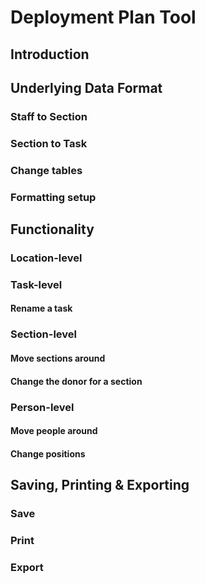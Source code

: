# Deployment Plan Tool

## Introduction

## Underlying Data Format

### Staff to Section

### Section to Task

### Change tables

### Formatting setup

## Functionality

### Location-level

### Task-level

#### Rename a task

### Section-level

#### Move sections around

#### Change the donor for a section

### Person-level

#### Move people around

#### Change positions

## Saving, Printing & Exporting

### Save

### Print

### Export